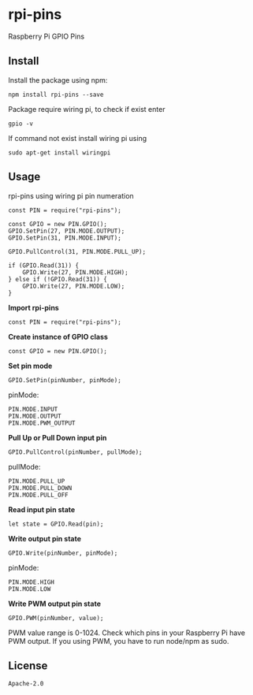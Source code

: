 # rpi-pins
Raspberry Pi GPIO Pins

## Install

Install the package using npm:

    npm install rpi-pins --save

Package require wiring pi, to check if exist enter 

    gpio -v

If command not exist install wiring pi using 

    sudo apt-get install wiringpi

## Usage
rpi-pins using wiring pi pin numeration

    const PIN = require("rpi-pins");

    const GPIO = new PIN.GPIO();
    GPIO.SetPin(27, PIN.MODE.OUTPUT);
    GPIO.SetPin(31, PIN.MODE.INPUT);

    GPIO.PullControl(31, PIN.MODE.PULL_UP);

    if (GPIO.Read(31)) {
        GPIO.Write(27, PIN.MODE.HIGH);
    } else if (!GPIO.Read(31)) {
        GPIO.Write(27, PIN.MODE.LOW);
    }
    
**Import rpi-pins**

    const PIN = require("rpi-pins");
    
**Create instance of GPIO class**

    const GPIO = new PIN.GPIO();
    
**Set pin mode**

    GPIO.SetPin(pinNumber, pinMode);
    
pinMode:

    PIN.MODE.INPUT
    PIN.MODE.OUTPUT
    PIN.MODE.PWM_OUTPUT
    
**Pull Up or Pull Down input pin**

    GPIO.PullControl(pinNumber, pullMode);
    
pullMode:

    PIN.MODE.PULL_UP
    PIN.MODE.PULL_DOWN
    PIN.MODE.PULL_OFF
    
**Read input pin state**

    let state = GPIO.Read(pin);
    
**Write output pin state**

    GPIO.Write(pinNumber, pinMode);
    
pinMode:

    PIN.MODE.HIGH
    PIN.MODE.LOW

**Write PWM output pin state**

    GPIO.PWM(pinNumber, value);

PWM value range is 0-1024.
Check which pins in your Raspberry Pi have PWM output.
If you using PWM, you have to run node/npm as sudo.

## License

    Apache-2.0
